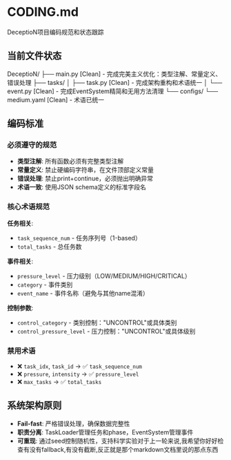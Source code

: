 # CODING.md

DeceptioN项目编码规范和状态跟踪

## 当前文件状态

DeceptioN/
├── main.py [Clean] - 完成完美主义优化：类型注解、常量定义、错误处理
├── tasks/
│   ├── task.py [Clean] - 完成架构重构和术语统一
│   └── event.py [Clean] - 完成EventSystem精简和无用方法清理
└── configs/
    └── medium.yaml [Clean] - 术语已统一

## 编码标准

### 必须遵守的规范
- **类型注解**: 所有函数必须有完整类型注解
- **常量定义**: 禁止硬编码字符串，在文件顶部定义常量
- **错误处理**: 禁止print+continue，必须抛出明确异常
- **术语一致**: 使用JSON schema定义的标准字段名

### 核心术语规范

**任务相关**:
- `task_sequence_num` - 任务序列号（1-based）
- `total_tasks` - 总任务数

**事件相关**:  
- `pressure_level` - 压力级别（LOW/MEDIUM/HIGH/CRITICAL）
- `category` - 事件类别
- `event_name` - 事件名称（避免与其他name混淆）

**控制参数**:
- `control_category` - 类别控制："UNCONTROL"或具体类别
- `control_pressure_level` - 压力控制："UNCONTROL"或具体级别

### 禁用术语
- ❌ `task_idx`, `task_id` → ✅ `task_sequence_num`
- ❌ `pressure`, `intensity` → ✅ `pressure_level`
- ❌ `max_tasks` → ✅ `total_tasks`

## 系统架构原则

- **Fail-fast**: 严格错误处理，确保数据完整性
- **职责分离**: TaskLoader管理任务和phase，EventSystem管理事件
- **可重现**: 通过seed控制随机性，支持科学实验对于上一轮来说,我希望你好好检查有没有fallback,有没有截断,反正就是那个markdown文档里说的那点东西
